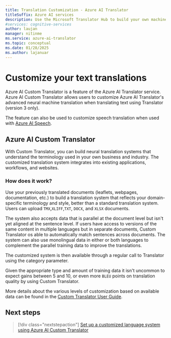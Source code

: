 ```yaml
---
title: Translation Customization - Azure AI Translator
titleSuffix: Azure AI services
description: Use the Microsoft Translator Hub to build your own machine translation system using your preferred terminology and style.
#services: cognitive-services
author: laujan
manager: nitinme
ms.service: azure-ai-translator
ms.topic: conceptual
ms.date: 01/28/2025
ms.author: lajanuar
---
```


# Customize your text translations

Azure AI Custom Translator is a feature of the Azure AI Translator service. Azure AI Custom Translator allows users to customize Azure AI Translator's advanced neural machine translation when translating text using Translator (version 3 only).

The feature can also be used to customize speech translation when used with [Azure AI Speech](../../../speech-service/index.yml).

## Azure AI Custom Translator

With Custom Translator, you can build neural translation systems that understand the terminology used in your own business and industry. The customized translation system integrates into existing applications, workflows, and websites.

### How does it work?

Use your previously translated documents (leaflets, webpages, documentation, etc.) to build a translation system that reflects your domain-specific terminology and style, better than a standard translation system. Users can upload `TMX`,`XLIFF`,`TXT`, `DOCX`, and `XLSX` documents.  

The system also accepts data that is parallel at the document level but isn't yet aligned at the sentence level. If users have access to versions of the same content in multiple languages but in separate documents, Custom Translator os able to automatically match sentences across documents. The system can also use monolingual data in either or both languages to complement the parallel training data to improve the translations.

The customized system is then available through a regular call to Translator using the category parameter.

Given the appropriate type and amount of training data it isn't uncommon to expect gains between 5 and 10, or even more `BLEU` points on translation quality by using Custom Translator.

More details about the various levels of customization based on available data can be found in the [Custom Translator User Guide](../overview.md).

## Next steps

> [!div class="nextstepaction"]
> [Set up a customized language system using Azure AI Custom Translator](../overview.md)
